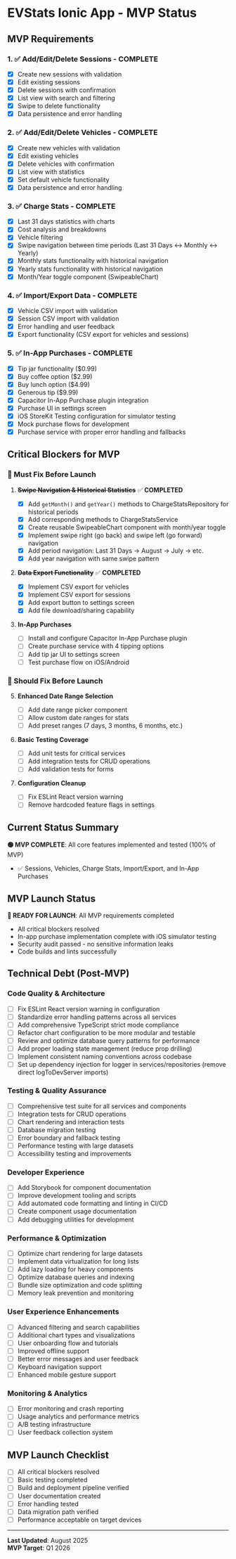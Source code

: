 # EVStats Ionic App - MVP Status

## MVP Requirements

### 1. ✅ Add/Edit/Delete Sessions - **COMPLETE**

- [x] Create new sessions with validation
- [x] Edit existing sessions
- [x] Delete sessions with confirmation
- [x] List view with search and filtering
- [x] Swipe to delete functionality
- [x] Data persistence and error handling

### 2. ✅ Add/Edit/Delete Vehicles - **COMPLETE**

- [x] Create new vehicles with validation
- [x] Edit existing vehicles
- [x] Delete vehicles with confirmation
- [x] List view with statistics
- [x] Set default vehicle functionality
- [x] Data persistence and error handling

### 3. ✅ Charge Stats - **COMPLETE**

- [x] Last 31 days statistics with charts
- [x] Cost analysis and breakdowns
- [x] Vehicle filtering
- [x] Swipe navigation between time periods (Last 31 Days ↔ Monthly ↔ Yearly)
- [x] Monthly stats functionality with historical navigation
- [x] Yearly stats functionality with historical navigation
- [x] Month/Year toggle component (SwipeableChart)

### 4. ✅ Import/Export Data - **COMPLETE**

- [x] Vehicle CSV import with validation
- [x] Session CSV import with validation
- [x] Error handling and user feedback
- [x] Export functionality (CSV export for vehicles and sessions)

### 5. ✅ In-App Purchases - **COMPLETE**

- [x] Tip jar functionality ($0.99)
- [x] Buy coffee option ($2.99)
- [x] Buy lunch option ($4.99)
- [x] Generous tip ($9.99)
- [x] Capacitor In-App Purchase plugin integration
- [x] Purchase UI in settings screen
- [x] iOS StoreKit Testing configuration for simulator testing
- [x] Mock purchase flows for development
- [x] Purchase service with proper error handling and fallbacks

## Critical Blockers for MVP

### 🚨 Must Fix Before Launch

1. ~~**Swipe Navigation & Historical Statistics**~~ ✅ **COMPLETED**

   - [x] Add `getMonth()` and `getYear()` methods to ChargeStatsRepository for historical periods
   - [x] Add corresponding methods to ChargeStatsService
   - [x] Create reusable SwipeableChart component with month/year toggle
   - [x] Implement swipe right (go back) and swipe left (go forward) navigation
   - [x] Add period navigation: Last 31 Days → August → July → etc.
   - [x] Add year navigation with same swipe pattern

2. ~~**Data Export Functionality**~~ ✅ **COMPLETED**

   - [x] Implement CSV export for vehicles
   - [x] Implement CSV export for sessions
   - [x] Add export button to settings screen
   - [x] Add file download/sharing capability

3. **In-App Purchases**
   - [ ] Install and configure Capacitor In-App Purchase plugin
   - [ ] Create purchase service with 4 tipping options
   - [ ] Add tip jar UI to settings screen
   - [ ] Test purchase flow on iOS/Android

### 🔧 Should Fix Before Launch

5. **Enhanced Date Range Selection**

   - [ ] Add date range picker component
   - [ ] Allow custom date ranges for stats
   - [ ] Add preset ranges (7 days, 3 months, 6 months, etc.)

6. **Basic Testing Coverage**

   - [ ] Add unit tests for critical services
   - [ ] Add integration tests for CRUD operations
   - [ ] Add validation tests for forms

7. **Configuration Cleanup**
   - [ ] Fix ESLint React version warning
   - [ ] Remove hardcoded feature flags in settings

## Current Status Summary

**🟢 MVP COMPLETE**: All core features implemented and tested (100% of MVP)
- ✅ Sessions, Vehicles, Charge Stats, Import/Export, and In-App Purchases

## MVP Launch Status

**🎉 READY FOR LAUNCH**: All MVP requirements completed
- All critical blockers resolved
- In-app purchase implementation complete with iOS simulator testing
- Security audit passed - no sensitive information leaks
- Code builds and lints successfully

## Technical Debt (Post-MVP)

### Code Quality & Architecture

- [ ] Fix ESLint React version warning in configuration
- [ ] Standardize error handling patterns across all services
- [ ] Add comprehensive TypeScript strict mode compliance
- [ ] Refactor chart configuration to be more modular and testable
- [ ] Review and optimize database query patterns for performance
- [ ] Add proper loading state management (reduce prop drilling)
- [ ] Implement consistent naming conventions across codebase
- [ ] Set up dependency injection for logger in services/repositories (remove direct logToDevServer imports)

### Testing & Quality Assurance

- [ ] Comprehensive test suite for all services and components
- [ ] Integration tests for CRUD operations
- [ ] Chart rendering and interaction tests
- [ ] Database migration testing
- [ ] Error boundary and fallback testing
- [ ] Performance testing with large datasets
- [ ] Accessibility testing and improvements

### Developer Experience

- [ ] Add Storybook for component documentation
- [ ] Improve development tooling and scripts
- [ ] Add automated code formatting and linting in CI/CD
- [ ] Create component usage documentation
- [ ] Add debugging utilities for development

### Performance & Optimization

- [ ] Optimize chart rendering for large datasets
- [ ] Implement data virtualization for long lists
- [ ] Add lazy loading for heavy components
- [ ] Optimize database queries and indexing
- [ ] Bundle size optimization and code splitting
- [ ] Memory leak prevention and monitoring

### User Experience Enhancements

- [ ] Advanced filtering and search capabilities
- [ ] Additional chart types and visualizations
- [ ] User onboarding flow and tutorials
- [ ] Improved offline support
- [ ] Better error messages and user feedback
- [ ] Keyboard navigation support
- [ ] Enhanced mobile gesture support

### Monitoring & Analytics

- [ ] Error monitoring and crash reporting
- [ ] Usage analytics and performance metrics
- [ ] A/B testing infrastructure
- [ ] User feedback collection system

## MVP Launch Checklist

- [ ] All critical blockers resolved
- [ ] Basic testing completed
- [ ] Build and deployment pipeline verified
- [ ] User documentation created
- [ ] Error handling tested
- [ ] Data migration path verified
- [ ] Performance acceptable on target devices

---

**Last Updated**: August 2025  
**MVP Target**: Q1 2026
